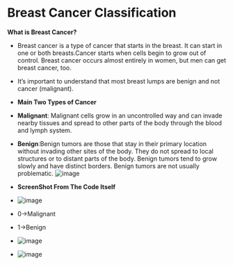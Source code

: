 # Breast Cancer Classification 
**What is Breast Cancer?**
- Breast cancer is a type of cancer that starts in the breast. It can start in one or both breasts.Cancer starts when cells begin to grow out of control. Breast cancer occurs almost entirely in women, but men can get breast cancer, too.

- It’s important to understand that most breast lumps are benign and not cancer (malignant). 
- **Main Two Types of Cancer**
- **Malignant**: Malignant cells grow in an uncontrolled way and can invade nearby tissues and spread to other parts of the body through the blood and lymph system.
- **Benign**:Benign tumors are those that stay in their primary location without invading other sites of the body. They do not spread to local structures or to distant parts of the body. Benign tumors tend to grow slowly and have distinct borders. Benign tumors are not usually problematic.
![image](https://user-images.githubusercontent.com/74020844/216238055-4a546d32-44e2-49d2-ba62-03a4983806bb.png)
- **ScreenShot From The Code Itself**
- ![image](https://user-images.githubusercontent.com/74020844/216238766-86391b2f-d857-4c1c-8adc-576dd22717f2.png)
- 0->Malignant
- 1->Benign
- ![image](https://user-images.githubusercontent.com/74020844/216238882-5c520234-87c0-498d-ae9d-c66e815190a5.png)
- ![image](https://user-images.githubusercontent.com/74020844/216239390-e3f3babe-412f-42a1-9840-56423b30e769.png)

 


